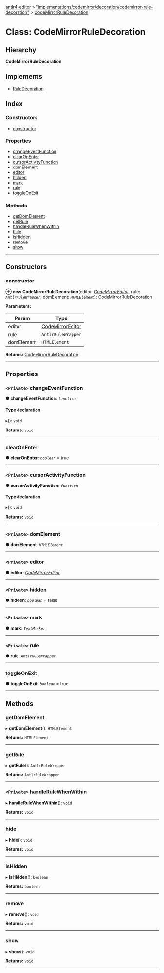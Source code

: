 [antlr4-editor](../README.md) > ["implementations/codemirror/decoration/codemirror-rule-decoration"](../modules/_implementations_codemirror_decoration_codemirror_rule_decoration_.md) > [CodeMirrorRuleDecoration](../classes/_implementations_codemirror_decoration_codemirror_rule_decoration_.codemirrorruledecoration.md)

# Class: CodeMirrorRuleDecoration

## Hierarchy

**CodeMirrorRuleDecoration**

## Implements

* [RuleDecoration](../interfaces/_decoration_rule_decoration_.ruledecoration.md)

## Index

### Constructors

* [constructor](_implementations_codemirror_decoration_codemirror_rule_decoration_.codemirrorruledecoration.md#constructor)

### Properties

* [changeEventFunction](_implementations_codemirror_decoration_codemirror_rule_decoration_.codemirrorruledecoration.md#changeeventfunction)
* [clearOnEnter](_implementations_codemirror_decoration_codemirror_rule_decoration_.codemirrorruledecoration.md#clearonenter)
* [cursorActivityFunction](_implementations_codemirror_decoration_codemirror_rule_decoration_.codemirrorruledecoration.md#cursoractivityfunction)
* [domElement](_implementations_codemirror_decoration_codemirror_rule_decoration_.codemirrorruledecoration.md#domelement)
* [editor](_implementations_codemirror_decoration_codemirror_rule_decoration_.codemirrorruledecoration.md#editor)
* [hidden](_implementations_codemirror_decoration_codemirror_rule_decoration_.codemirrorruledecoration.md#hidden)
* [mark](_implementations_codemirror_decoration_codemirror_rule_decoration_.codemirrorruledecoration.md#mark)
* [rule](_implementations_codemirror_decoration_codemirror_rule_decoration_.codemirrorruledecoration.md#rule)
* [toggleOnExit](_implementations_codemirror_decoration_codemirror_rule_decoration_.codemirrorruledecoration.md#toggleonexit)

### Methods

* [getDomElement](_implementations_codemirror_decoration_codemirror_rule_decoration_.codemirrorruledecoration.md#getdomelement)
* [getRule](_implementations_codemirror_decoration_codemirror_rule_decoration_.codemirrorruledecoration.md#getrule)
* [handleRuleWhenWithin](_implementations_codemirror_decoration_codemirror_rule_decoration_.codemirrorruledecoration.md#handlerulewhenwithin)
* [hide](_implementations_codemirror_decoration_codemirror_rule_decoration_.codemirrorruledecoration.md#hide)
* [isHidden](_implementations_codemirror_decoration_codemirror_rule_decoration_.codemirrorruledecoration.md#ishidden)
* [remove](_implementations_codemirror_decoration_codemirror_rule_decoration_.codemirrorruledecoration.md#remove)
* [show](_implementations_codemirror_decoration_codemirror_rule_decoration_.codemirrorruledecoration.md#show)

---

## Constructors

<a id="constructor"></a>

###  constructor

⊕ **new CodeMirrorRuleDecoration**(editor: *[CodeMirrorEditor](_implementations_codemirror_codemirror_editor_.codemirroreditor.md)*, rule: *`AntlrRuleWrapper`*, domElement: *`HTMLElement`*): [CodeMirrorRuleDecoration](_implementations_codemirror_decoration_codemirror_rule_decoration_.codemirrorruledecoration.md)

**Parameters:**

| Param | Type |
| ------ | ------ |
| editor | [CodeMirrorEditor](_implementations_codemirror_codemirror_editor_.codemirroreditor.md) |
| rule | `AntlrRuleWrapper` |
| domElement | `HTMLElement` |

**Returns:** [CodeMirrorRuleDecoration](_implementations_codemirror_decoration_codemirror_rule_decoration_.codemirrorruledecoration.md)

___

## Properties

<a id="changeeventfunction"></a>

### `<Private>` changeEventFunction

**● changeEventFunction**: *`function`*

#### Type declaration
▸(): `void`

**Returns:** `void`

___
<a id="clearonenter"></a>

###  clearOnEnter

**● clearOnEnter**: *`boolean`* = true

___
<a id="cursoractivityfunction"></a>

### `<Private>` cursorActivityFunction

**● cursorActivityFunction**: *`function`*

#### Type declaration
▸(): `void`

**Returns:** `void`

___
<a id="domelement"></a>

### `<Private>` domElement

**● domElement**: *`HTMLElement`*

___
<a id="editor"></a>

### `<Private>` editor

**● editor**: *[CodeMirrorEditor](_implementations_codemirror_codemirror_editor_.codemirroreditor.md)*

___
<a id="hidden"></a>

### `<Private>` hidden

**● hidden**: *`boolean`* = false

___
<a id="mark"></a>

### `<Private>` mark

**● mark**: *`TextMarker`*

___
<a id="rule"></a>

### `<Private>` rule

**● rule**: *`AntlrRuleWrapper`*

___
<a id="toggleonexit"></a>

###  toggleOnExit

**● toggleOnExit**: *`boolean`* = true

___

## Methods

<a id="getdomelement"></a>

###  getDomElement

▸ **getDomElement**(): `HTMLElement`

**Returns:** `HTMLElement`

___
<a id="getrule"></a>

###  getRule

▸ **getRule**(): `AntlrRuleWrapper`

**Returns:** `AntlrRuleWrapper`

___
<a id="handlerulewhenwithin"></a>

### `<Private>` handleRuleWhenWithin

▸ **handleRuleWhenWithin**(): `void`

**Returns:** `void`

___
<a id="hide"></a>

###  hide

▸ **hide**(): `void`

**Returns:** `void`

___
<a id="ishidden"></a>

###  isHidden

▸ **isHidden**(): `boolean`

**Returns:** `boolean`

___
<a id="remove"></a>

###  remove

▸ **remove**(): `void`

**Returns:** `void`

___
<a id="show"></a>

###  show

▸ **show**(): `void`

**Returns:** `void`

___

